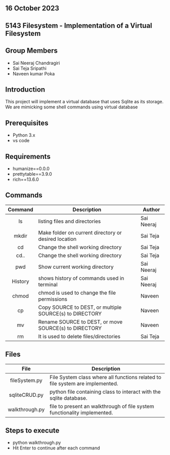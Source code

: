 
## 16 October 2023
 
## 5143 Filesystem - Implementation of a Virtual Filesystem

## Group Members
- Sai Neeraj Chandragiri
- Sai Teja Sripathi
- Naveen kumar Poka
  
## Introduction
This project will implement a virtual database that uses Sqlite as its storage. We are mimicking some shell commands using virtual database


## Prerequisites

- Python 3.x
- vs code

## Requirements

- humanize==0.0.0
- prettytable==3.9.0
- rich==13.6.0


## Commands

|   Command   | Description | Author | 
| :---: | ----------- | ---------------------- |   
|ls|	listing files and directories | Sai Neeraj	|
|mkdir|	Make folder  on current directory or desired location|Sai Teja	|
|cd	|Change the shell working directory |Sai Teja	|
|cd..	|Change the shell working directory |Sai Teja	|
|pwd	|Show current working directory |Sai Neeraj	|
| History  | shows history of commands used in terminal | Sai Neeraj |   
|chmod| chmod is used to change the file permissions | Naveen |
|cp|Copy SOURCE to DEST, or multiple SOURCE(s) to DIRECTORY| Naveen |
|mv| Rename SOURCE to DEST, or move SOURCE(s) to DIRECTORY | Naveen |
|rm|It is used to delete files/directories| Sai Teja |

## Files

|   File   | Description |
| :---: | ----------- | 
|  fileSystem.py  |	File System class where all functions related to file system are implemented.     | 
|   sqliteCRUD.py |	 python file containing class to interact with the sqlite database.     |
|  walkthrough.py  |  file to present an walkthrough of file system functionality implemented.      |


## Steps to execute

- python walkthrough.py
- Hit Enter to continue after each command 
